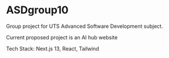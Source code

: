# ASDgroup10
Group project for UTS Advanced Software Development subject.

Current proposed project is an AI hub website

Tech Stack: Next.js 13, React, Tailwind